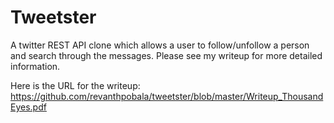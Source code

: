 # Tweetster
A twitter REST API clone which allows a user to follow/unfollow a person 
and search through the messages. Please see my writeup for more
detailed information.

Here is the URL for the writeup: https://github.com/revanthpobala/tweetster/blob/master/Writeup_ThousandEyes.pdf

